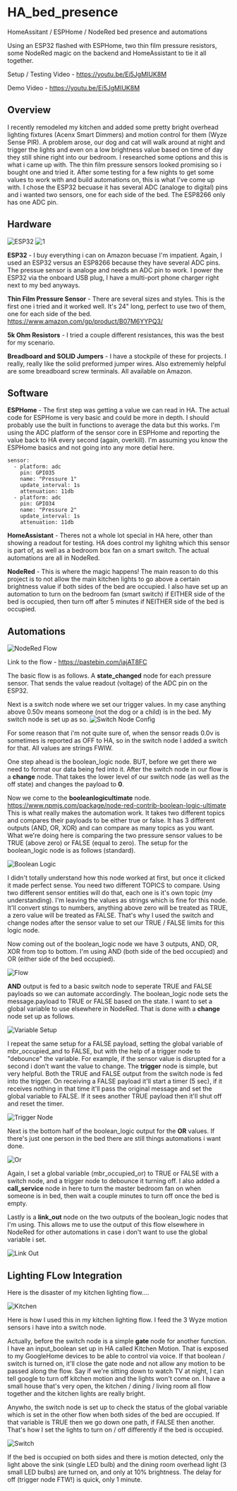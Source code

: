 # HA_bed_presence
HomeAssitant / ESPHome / NodeRed bed presence and automations


Using an ESP32 flashed with ESPHome, two thin film pressure resistors, some NodeRed magic on the backend and HomeAssistant to tie it all together.

Setup / Testing Video - https://youtu.be/Ei5JgMIUK8M

Demo Video - https://youtu.be/Ei5JgMIUK8M

## Overview

I recently remodeled my kitchen and added some pretty bright overhead lighting fixtures (Acenx Smart Dimmers) and motion control for them (Wyze Sense PIR).  A problem arose, our dog and cat will walk around at night and trigger the lights and even on a low brightness value based on time of day they still shine right into our bedroom.  I researched some options and this is what i came up with.  The thin film pressure sensors looked promising so i bought one and tried it.  After some testing for a few nights to get some values to work with and build automations on, this is what I've come up with.  I chose the ESP32 becuase it has several ADC (analoge to digital) pins and i wanted two sensors, one for each side of the bed.  The ESP8266 only has one ADC pin.

## Hardware

![ESP32](https://i.imgur.com/THQlqsE.png)
![1](https://i.imgur.com/uJFyjkN.png)

**ESP32** - I buy everything i can on Amazon becuase I'm impatient.  Again, I used an ESP32 versus an ESP8266 because they have several ADC pins.  The pressue sensor is analoge and needs an ADC pin to work.  I power the ESP32 via the onboard USB plug, I have a multi-port phone charger right next to my bed anyways.

**Thin Film Pressure Sensor** - There are several sizes and styles.  This is the first one i tried and it worked well.  It's 24" long, perfect to use two of them, one for each side of the bed.  https://www.amazon.com/gp/product/B07M6YYPQ3/ 

**5k Ohm Resistors** - I tried a couple different resistances, this was the best for my scenario.

**Breadboard and SOLID Jumpers** - I have a stockpile of these for projects.  I really, really like the solid preformed jumper wires.  Also extrememly helpful are some breadboard screw terminals.  All available on Amazon.

## Software

**ESPHome** - The first step was getting a value we can read in HA.  The actual code for ESPHome is very basic and could be more in depth.  I should probably use the built in functions to average the data but this works.  I'm using the ADC platform of the sensor core in ESPHome and reporting the value back to HA every second (again, overkill).  I'm assuming you know the ESPHome basics and not going into any more detial here.

````
sensor:
  - platform: adc
    pin: GPIO35
    name: "Pressure 1"
    update_interval: 1s
    attenuation: 11db
  - platform: adc  
    pin: GPIO34
    name: "Pressure 2"
    update_interval: 1s
    attenuation: 11db
````

**HomeAssistant** - Theres not a whole lot special in HA here, other than showing a readout for testing.  HA does control my lighitng which this sensor is part of, as well as a bedroom box fan on a smart switch.  The actual automations are all in NodeRed.

**NodeRed** - This is where the magic happens!  The main reason to do this project is to not allow the main kitchen lights to go above a certain brightness value if both sides of the bed are occupied.  I also have set up an automation to turn on the bedroom fan (smart switch) if EITHER side of the bed is occupied, then turn off after 5 minutes if NEITHER side of the bed is occupied.

## Automations

![NodeRed Flow](https://i.imgur.com/3ZXEO0q.png)

Link to the flow - https://pastebin.com/iajAT8FC

The basic flow is as follows.  A **state_changed** node for each pressure sensor.  That sends the value readout (voltage) of the ADC pin on the ESP32.  

Next is a switch node where we set our trigger values.  In my case anything above 0.50v means someone (not the dog or a child) is in the bed.  My switch node is set up as so. ![Switch Node Config](https://i.imgur.com/zDX1Oz3.png)

For some reason that i'm not quite sure of, when the sensor reads 0.0v is sometimes is reported as OFF to HA, so in the switch node I added a switch for that.  All values are strings FWIW.

One step ahead is the boolean_logic node.  BUT, before we get there we need to format our data being fed into it.  After the switch node in our flow is a **change** node.  That takes the lower level of our switch node (as well as the off state) and changes the payload to **0**.

Now we come to the **booleanlogicultimate** node.  https://www.npmjs.com/package/node-red-contrib-boolean-logic-ultimate  This is what really makes the automation work.  It takes two different topics and compares their payloads to be either true or false.  It has 3 different outputs (AND, OR, XOR) and can compare as many topics as you want.  What we're doing here is comparing the two pressure sensor values to be TRUE (above zero) or FALSE (equal to zero).  The setup for the boolean_logic node is as follows (standard).

![Boolean Logic](https://i.imgur.com/fEXIX4R.png)

I didn't totally understand how this node worked at first, but once it clicked it made perfect sense.  You need two different TOPICS to compare.  Using two different sensor entities will do that, each one is it's own topic (my understanding).  I'm leaving the values as strings which is fine for this node.  It'll convert stings to numbers, anything above zero will be treated as TRUE, a zero value will be treated as FALSE.  That's why I used the switch and change nodes after the sensor value to set our TRUE / FALSE limits for this logic node.

Now coming out of the boolean_logic node we have 3 outputs, AND, OR, XOR from top to bottom.  I'm using AND (both side of the bed occupied) and OR (either side of the bed occupied).

![Flow](https://i.imgur.com/X3AZcCk.png)

**AND** output is fed to a basic switch node to seperate TRUE and FALSE payloads so we can automate accordingly.  The boolean_logic node sets the message.payload to TRUE or FALSE based on the state.  I want to set a global variable to use elsewhere in NodeRed.  That is done with a **change** node set up as follows.

![Variable Setup](https://i.imgur.com/Um6YjFL.png)

I repeat the same setup for a FALSE payload, setting the global variable of mbr_occupied_and to FALSE, but with the help of a trigger node to "debounce" the variable.  For example, if the sensor value is disrupted for a second i don't want the value to change.  The **trigger** node is simple, but very helpful.  Both the TRUE and FALSE output from the switch node is fed into the trigger.  On receiving a FALSE payload it'll start a timer (5 sec), if it receives nothing in that time it'll pass the original message and set the global variable to FALSE.  If it sees another TRUE payload then it'll shut off and reset the timer.

![Trigger Node](https://i.imgur.com/8F5htNI.png)

Next is the bottom half of the boolean_logic output for the **OR** values.  If there's just one person in the bed there are still things automations i want done.

![Or](https://i.imgur.com/CHpuQI8.png)

Again, I set a global variable (mbr_occupied_or) to TRUE or FALSE with a switch node, and a trigger node to debounce it turning off.  I also added a **call_service** node in here to turn the master bedroom fan on when someone is in bed, then wait a couple minutes to turn off once the bed is empty.

Lastly is a **link_out** node on the two outputs of the boolean_logic nodes that I'm using.  This allows me to use the output of this flow elsewhere in NodeRed for other automations in case i don't want to use the global variable i set.

![Link Out](https://i.imgur.com/ttGqf7m.png)


## Lighting FLow Integration

Here is the disaster of my kitchen lighting flow....

![Kitchen](https://i.imgur.com/JjEb8Xq.png)

Here is how I used this in my kitchen lighting flow.  I feed the 3 Wyze motion sensors i have into a switch node.  

Actually, before the switch node is a simple **gate** node for another function.  I have an input_boolean set up in HA called Kitchen Motion.  That is exposed to my GoogleHome devices to be able to control via voice.  If that boolean / switch is turned on, it'll close the gate node and not allow any motion to be passed along the flow.  Say if we're sitting down to watch TV at night, I can tell google to turn off kitchen motion and the lights won't come on.  I have a small house that's very open, the kitchen / dining / living room all flow together and the kitchen lights are really bright.  

Anywho, the switch node is set up to check the status of the global variable which is set in the other flow when both sides of the bed are occupied.  If that variable is TRUE then we go down one path, if FALSE then another.  That's how I set the lights to turn on / off differently if the bed is occupied.

![Switch](https://i.imgur.com/BtbPD8i.png)

If the bed is occupied on both sides and there is motion detected, only the light above the sink (single LED bulb) and the dining room overhead light (3 small LED bulbs) are turned on, and only at 10% brightness.  The delay for off (trigger node FTW!) is quick, only 1 minute.


